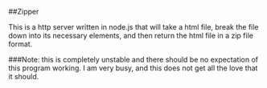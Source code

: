 ##Zipper

This is a http server written in node.js that will take a html file, break the file down into its necessary elements, and then return the html file in a zip file format.

###Note: this is completely unstable and there should be no expectation of this program working. I am very busy, and this does not get all the love that it should.
